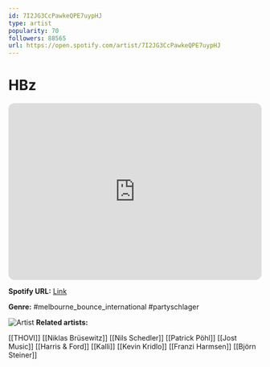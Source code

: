 ```yaml
---
id: 7I2JG3CcPawkeQPE7uypHJ
type: artist
popularity: 70
followers: 88565
url: https://open.spotify.com/artist/7I2JG3CcPawkeQPE7uypHJ
---
```

# HBz

<iframe style="border-radius:12px" src="https://open.spotify.com/embed/artist/7I2JG3CcPawkeQPE7uypHJ" width="100%" height="352" frameBorder="0" allowfullscreen="" allow="autoplay; clipboard-write; encrypted-media; fullscreen; picture-in-picture" loading="lazy"></iframe>

**Spotify URL:** [Link](https://open.spotify.com/artist/7I2JG3CcPawkeQPE7uypHJ)

**Genre:**  #melbourne_bounce_international #partyschlager

![Artist](https://i.scdn.co/image/ab6761610000e5eb3f8d725d4ac70f825331d666)
**Related artists:**

[[THOVI]]
[[Niklas Brüsewitz]]
[[Nils Schedler]]
[[Patrick Pöhl]]
[[Jost Music]]
[[Harris & Ford]]
[[Kalli]]
[[Kevin Kridlo]]
[[Franzi Harmsen]]
[[Björn Steiner]]
